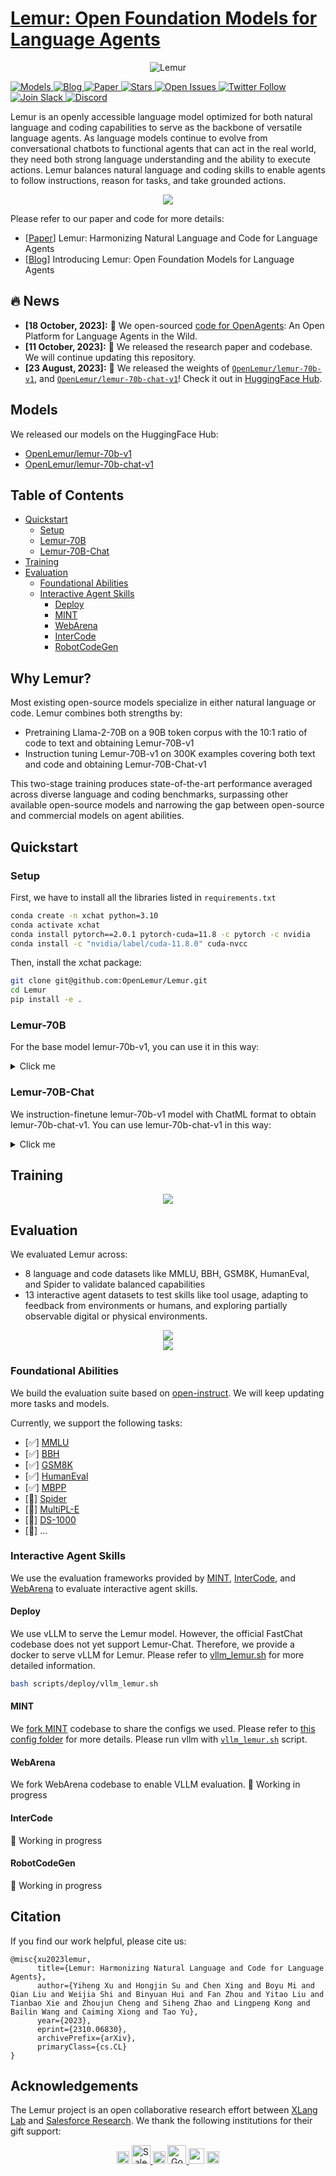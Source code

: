 # [Lemur: Open Foundation Models for Language Agents](https://arxiv.org/abs/2310.06830)

<p align="center">
  <img src="https://i.imgur.com/Tga8kHW.jpeg" alt="Lemur">
</p>
   <a href="https://huggingface.co/OpenLemur" target="_blank">
      <img alt="Models" src="https://img.shields.io/badge/🤗-Models-blue" />
   </a>
   <a href="https://xlang.ai/blog/openlemur" target="_blank">
      <img alt="Blog" src="https://img.shields.io/badge/📖-Blog-red" />
   </a>
  <a href="https://arxiv.org/abs/2310.06830" target="_blank">
      <img alt="Paper" src="https://img.shields.io/badge/📜-Paper-purple" />
   </a>
   <a href="https://github.com/OpenLemur/lemur" target="_blank">
      <img alt="Stars" src="https://img.shields.io/github/stars/OpenLemur/lemur?style=social" />
   </a>
   <a href="https://github.com/OpenLemur/lemur/issues" target="_blank">
      <img alt="Open Issues" src="https://img.shields.io/github/issues-raw/OpenLemur/lemur" />
   </a>
   <a href="https://twitter.com/XLangNLP" target="_blank">
      <img alt="Twitter Follow" src="https://img.shields.io/twitter/follow/XLANG NLP Lab" />
   </a>
   <a href="https://join.slack.com/t/xlanggroup/shared_invite/zt-20zb8hxas-eKSGJrbzHiPmrADCDX3_rQ" target="_blank">
      <img alt="Join Slack" src="https://img.shields.io/badge/Slack-join-blueviolet?logo=slack&amp" />
   </a>
   <a href="https://discord.gg/4Gnw7eTEZR" target="_blank">
      <img alt="Discord" src="https://dcbadge.vercel.app/api/server/4Gnw7eTEZR?compact=true&style=flat" />
   </a>

Lemur is an openly accessible language model optimized for both natural language and coding capabilities to serve as the backbone of versatile language agents.
As language models continue to evolve from conversational chatbots to functional agents that can act in the real world, they need both strong language understanding and the ability to execute actions. Lemur balances natural language and coding skills to enable agents to follow instructions, reason for tasks, and take grounded actions.

<div align="center">
  <img src="./assets/interface.png">
</div>

Please refer to our paper and code for more details:
- [[Paper](https://arxiv.org/abs/2310.06830)] Lemur: Harmonizing Natural Language and Code for Language Agents
- [[Blog](https://www.xlang.ai/blog/openlemur)] Introducing Lemur: Open Foundation Models for Language Agents


## 🔥 News
* **[18 October, 2023]:** 🎉 We open-sourced [code for OpenAgents](https://github.com/xlang-ai/OpenAgents): An Open Platform for Language Agents in the Wild. 
* **[11 October, 2023]:** 🎉 We released the research paper and codebase. We will continue updating this repository.
* **[23 August, 2023]:** 🎉 We released the weights of [`OpenLemur/lemur-70b-v1`](https://huggingface.co/OpenLemur/lemur-70b-v1), and [`OpenLemur/lemur-70b-chat-v1`](https://huggingface.co/OpenLemur/lemur-70b-chat-v1)! Check it out in [HuggingFace Hub](https://huggingface.co/OpenLemur).

## Models
We released our models on the HuggingFace Hub:
* [OpenLemur/lemur-70b-v1](https://huggingface.co/OpenLemur/lemur-70b-v1)
* [OpenLemur/lemur-70b-chat-v1](https://huggingface.co/OpenLemur/lemur-70b-chat-v1)

## Table of Contents
- [Quickstart](#quickstart)
  - [Setup](#setup)
   - [Lemur-70B](#lemur-70b)
   - [Lemur-70B-Chat](#lemur-70b-chat)
- [Training](#training)
- [Evaluation](#evaluation)
  - [Foundational Abilities](#foundational-abilities)
  - [Interactive Agent Skills](#interactive-agent-skills)
      - [Deploy](#deploy)
      - [MINT](#mint)
      - [WebArena](#webarena)
      - [InterCode](#intercode)
      - [RobotCodeGen](#robotcodegen)



## Why Lemur?
Most existing open-source models specialize in either natural language or code. Lemur combines both strengths by:

- Pretraining Llama-2-70B on a 90B token corpus with the 10:1 ratio of code to text and obtaining Lemur-70B-v1
- Instruction tuning Lemur-70B-v1 on 300K examples covering both text and code and obtaining Lemur-70B-Chat-v1

This two-stage training produces state-of-the-art performance averaged across diverse language and coding benchmarks, surpassing other available open-source models and narrowing the gap between open-source and commercial models on agent abilities.

## Quickstart

### Setup
First, we have to install all the libraries listed in `requirements.txt`

```bash
conda create -n xchat python=3.10
conda activate xchat
conda install pytorch==2.0.1 pytorch-cuda=11.8 -c pytorch -c nvidia
conda install -c "nvidia/label/cuda-11.8.0" cuda-nvcc
```
Then, install the xchat package:
```bash
git clone git@github.com:OpenLemur/Lemur.git
cd Lemur
pip install -e .
```

### Lemur-70B
For the base model lemur-70b-v1, you can use it in this way:

<details>
<summary>Click me</summary>
<p>

```python
from transformers import AutoTokenizer, AutoModelForCausalLM

tokenizer = AutoTokenizer.from_pretrained("OpenLemur/lemur-70b-v1")
model = AutoModelForCausalLM.from_pretrained("OpenLemur/lemur-70b-v1", device_map="auto", load_in_8bit=True)

# Text Generation Example
prompt = "The world is "
input = tokenizer(prompt, return_tensors="pt")
output = model.generate(**input, max_length=50, num_return_sequences=1)
generated_text = tokenizer.decode(output[0], skip_special_tokens=True)
print(generated_text)

# Code Generation Example
prompt = """
def factorial(n):
   if n == 0:
      return 1
"""
input = tokenizer(prompt, return_tensors="pt")
output = model.generate(**input, max_length=200, num_return_sequences=1)
generated_code = tokenizer.decode(output[0], skip_special_tokens=True)
print(generated_code)
```

</p>

</details>


### Lemur-70B-Chat
We instruction-finetune lemur-70b-v1 model with ChatML format to obtain lemur-70b-chat-v1. You can use lemur-70b-chat-v1 in this way:

<details>
<summary>Click me</summary>
<p>

```python
from transformers import AutoTokenizer, AutoModelForCausalLM

tokenizer = AutoTokenizer.from_pretrained("OpenLemur/lemur-70b-chat-v1")
model = AutoModelForCausalLM.from_pretrained("OpenLemur/lemur-70b-chat-v1", device_map="auto", load_in_8bit=True)

# Text Generation Example
prompt = """<|im_start|>system
You are a helpful, respectful, and honest assistant.
<|im_end|>
<|im_start|>user
What's a lemur's favorite fruit?<|im_end|>
<|im_start|>assistant
"""
input = tokenizer(prompt, return_tensors="pt")
output = model.generate(**input, max_length=50, num_return_sequences=1)
generated_text = tokenizer.decode(output[0], skip_special_tokens=True)
print(generated_text)

# Code Generation Example
prompt = """<|im_start|>system
Below is an instruction that describes a task. Write a response that appropriately completes the request.
<|im_end|>
<|im_start|>user
Write a Python function to merge two sorted lists into one sorted list without using any built-in sort functions.<|im_end|>
<|im_start|>assistant
"""
input = tokenizer(prompt, return_tensors="pt")
output = model.generate(**input, max_length=200, num_return_sequences=1)
generated_code = tokenizer.decode(output[0], skip_special_tokens=True)
print(generated_code)
```

</p>

</details>

## Training

<div align="center">
  <img src="./assets/training.png">
</div>


## Evaluation
We evaluated Lemur across:
- 8 language and code datasets like MMLU, BBH, GSM8K, HumanEval, and Spider to validate balanced capabilities
- 13 interactive agent datasets to test skills like tool usage, adapting to feedback from environments or humans, and exploring partially observable digital or physical environments.

<div align="center">
  <img src="./assets/agent-scenarios.png">
</div>

<div align="center">
  <img src="./assets/overall-perform.png">
</div>

### Foundational Abilities
We build the evaluation suite based on [open-instruct](https://github.com/allenai/open-instruct). We will keep updating more tasks and models.

Currently, we support the following tasks:
- [✅] [MMLU](./scripts/eval/mmlu.sh)
- [✅] [BBH](./scripts/eval/bbh.sh)
- [✅] [GSM8K](./scripts/eval/gsm8k.sh)
- [✅] [HumanEval](./scripts/eval/human_eval.sh)
- [✅] [MBPP](./scripts/eval/mbpp.sh)
- [🚧] [Spider]()
- [🚧] [MultiPL-E]()
- [🚧] [DS-1000]()
- [🚧] ...

### Interactive Agent Skills
We use the evaluation frameworks provided by [MINT](https://github.com/xingyaoww/mint-bench), [InterCode](https://github.com/princeton-nlp/intercode), and [WebArena](https://github.com/web-arena-x/webarena) to evaluate interactive agent skills.

#### Deploy
We use vLLM to serve the Lemur model. However, the official FastChat codebase does not yet support Lemur-Chat. Therefore, we provide a docker to serve vLLM for Lemur. Please refer to [vllm_lemur.sh](./scripts/deploy/vllm_lemur.sh) for more detailed information.

```bash
bash scripts/deploy/vllm_lemur.sh
```

#### MINT
We [fork MINT](https://github.com/OpenLemur/mint-bench) codebase to share the configs we used. Please refer to [this config folder](https://github.com/OpenLemur/mint-bench/tree/main/configs) for more details. Please run vllm with [`vllm_lemur.sh`](./scripts/deploy/vllm_lemur.sh) script.

#### WebArena
We fork WebArena codebase to enable VLLM evaluation.
🚧 Working in progress

#### InterCode
🚧 Working in progress

#### RobotCodeGen
🚧 Working in progress

## Citation
If you find our work helpful, please cite us:
```
@misc{xu2023lemur,
      title={Lemur: Harmonizing Natural Language and Code for Language Agents}, 
      author={Yiheng Xu and Hongjin Su and Chen Xing and Boyu Mi and Qian Liu and Weijia Shi and Binyuan Hui and Fan Zhou and Yitao Liu and Tianbao Xie and Zhoujun Cheng and Siheng Zhao and Lingpeng Kong and Bailin Wang and Caiming Xiong and Tao Yu},
      year={2023},
      eprint={2310.06830},
      archivePrefix={arXiv},
      primaryClass={cs.CL}
}
```

## Acknowledgements

The Lemur project is an open collaborative research effort between [XLang Lab](https://www.xlang.ai/) and [Salesforce Research](https://www.salesforceairesearch.com/). We thank the following institutions for their gift support:

<div align="center">

<img src="assets/transparent.png" width="20" style="pointer-events: none;">

<a href="https://www.salesforceairesearch.com/">
    <img src="assets/salesforce.webp" alt="Salesforce Research" height = 30/>
</a>

<img src="assets/transparent.png" width="20" style="pointer-events: none;">

<a href="https://research.google/">
    <img src="assets/google_research.svg" alt="Google Research" height = 30/>
</a>

<img src="assets/transparent.png" width="25" style="pointer-events: none;">

<a href="https://www.amazon.science/" style="display: inline-block; margin-bottom: -100px;">
    <img src="assets/amazon.svg" alt="Amazon AWS" height = 20 />
</a>


</div>
